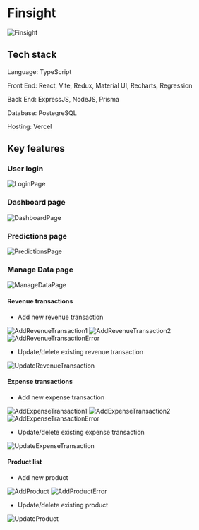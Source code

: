 # Finsight

![Finsight](./docs/Cover-Finsight.png)

## Tech stack

Language: TypeScript

Front End: React, Vite, Redux, Material UI, Recharts, Regression

Back End: ExpressJS, NodeJS, Prisma

Database: PostegreSQL

Hosting: Vercel 

## Key features

### User login

![LoginPage](./docs/Screenshot-LoginPage.png)

### Dashboard page

![DashboardPage](/docs/Screenshot-DashboardPage.png)

### Predictions page

![PredictionsPage](/docs/Screenshot-PredictionsPage.png)

### Manage Data page

![ManageDataPage](/docs/Screenshot-ManageDataPage.png)

#### Revenue transactions

- Add new revenue transaction

![AddRevenueTransaction1](/docs/Screenshot-AddRevenueTransaction1.png)
![AddRevenueTransaction2](/docs/Screenshot-AddRevenueTransaction2.png)
![AddRevenueTransactionError](/docs/Screenshot-AddRevenueTransactionError.png)

- Update/delete existing revenue transaction

![UpdateRevenueTransaction](/docs/Screenshot-UpdateRevenueTransaction.png)

#### Expense transactions

- Add new expense transaction

![AddExpenseTransaction1](/docs/Screenshot-AddExpenseTransaction1.png)
![AddExpenseTransaction2](/docs/Screenshot-AddExpenseTransaction2.png)
![AddExpenseTransactionError](/docs/Screenshot-AddExpenseTransactionError.png)

- Update/delete existing expense transaction

![UpdateExpenseTransaction](/docs/Screenshot-UpdateExpenseTransaction.png)

#### Product list

- Add new product

![AddProduct](/docs/Screenshot-AddProduct.png)
![AddProductError](/docs/Screenshot-AddProductError.png)

- Update/delete existing product

![UpdateProduct](/docs/Screenshot-UpdateProduct.png)
